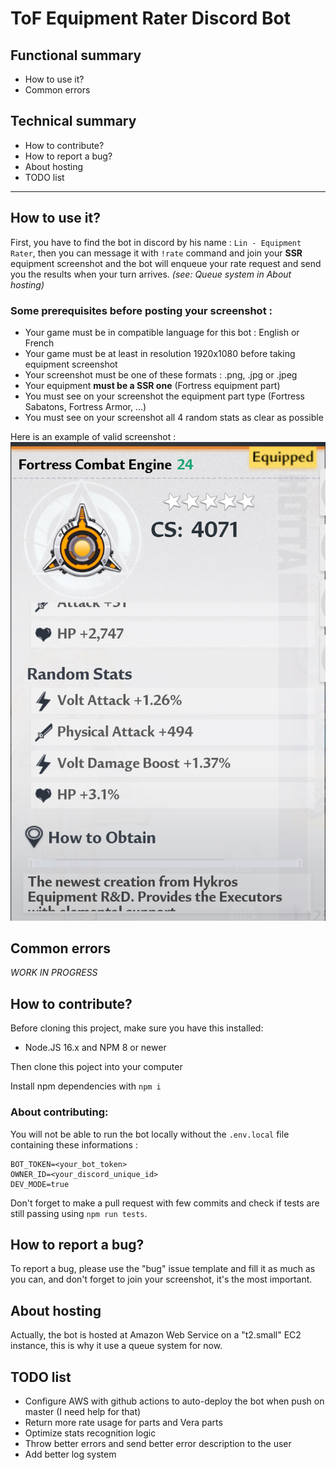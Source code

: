# ToF Equipment Rater Discord Bot

## Functional summary

- How to use it?
- Common errors

## Technical summary

- How to contribute?
- How to report a bug?
- About hosting
- TODO list

---

## How to use it?

First, you have to find the bot in discord by his name : `Lin - Equipment Rater`, then you can message it with `!rate` command and join your **SSR** equipment screenshot and the bot will enqueue your rate request and send you the results when your turn arrives. _(see: Queue system in About hosting)_

### Some prerequisites before posting your screenshot :

- Your game must be in compatible language for this bot : English or French
- Your game must be at least in resolution 1920x1080 before taking equipment screenshot
- Your screenshot must be one of these formats : .png, .jpg or .jpeg
- Your equipment **must be a SSR one** (Fortress equipment part)
- You must see on your screenshot the equipment part type (Fortress Sabatons, Fortress Armor, ...)
- You must see on your screenshot all 4 random stats as clear as possible

Here is an example of valid screenshot :
![Fortress Combat Engine](./tests/datas/1/1.jpg)

## Common errors

_WORK IN PROGRESS_

## How to contribute?

Before cloning this project, make sure you have this installed:
- Node.JS 16.x and NPM 8 or newer

Then clone this poject into your computer

Install npm dependencies with `npm i`

### About contributing:

You will not be able to run the bot locally without the `.env.local` file containing these informations :
```
BOT_TOKEN=<your_bot_token>
OWNER_ID=<your_discord_unique_id>
DEV_MODE=true
```

Don't forget to make a pull request with few commits and check if tests are still passing using `npm run tests`.

## How to report a bug?

To report a bug, please use the "bug" issue template and fill it as much as you can, and don't forget to join your screenshot, it's the most important.

## About hosting

Actually, the bot is hosted at Amazon Web Service on a "t2.small" EC2 instance, this is why it use a queue system for now.

## TODO list

- Configure AWS with github actions to auto-deploy the bot when push on master (I need help for that)
- Return more rate usage for parts and Vera parts
- Optimize stats recognition logic
- Throw better errors and send better error description to the user
- Add better log system
